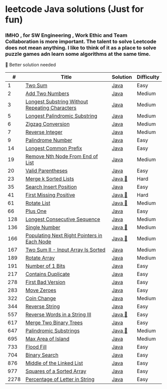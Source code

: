 # leetcode Java solutions (Just for fun) 

### IMHO , for SW Engineering , Work Ethic and Team Collaboration is more important. The talent to solve Leetcode does not mean anything. I like to think of it as a place to solve puzzle games adn learn some algorithms at the same time.



:see_no_evil: Better solution needed

| #    | Title                                                                                                                          | Solution                                                        | Difficulty |
|------|--------------------------------------------------------------------------------------------------------------------------------|-----------------------------------------------------------------|------------|
| 1    | [Two Sum](https://leetcode.com/problems/two-sum/)                                                                              | [Java](./src/two-sum.java)                                      | Easy       |
| 2    | [Add Two Numbers](https://leetcode.com/problems/add-two-numbers/)                                                              | [Java](./src/add-two-numbers.java)                              | Medium     |
| 3    | [Longest Substring Without Repeating Characters](https://leetcode.com/problems/longest-substring-without-repeating-characters/) | [Java](./src/longest-sub-without-rep-char.java)                 | Medium     |
| 5    | [Longest Palindromic Substring](https://leetcode.com/problems/longest-palindromic-substring/)                                  | [Java](./src/Longest-Palindromic-Substring.java)                | Medium     |
| 6    | [Zigzag Conversion](https://leetcode.com/problems/zigzag-conversion/)                                                          | [Java](./src/Zigzag-Conversion.java)                            | Medium     |
| 7    | [Reverse Integer](https://leetcode.com/problems/reverse-integer/)                                                              | [Java](./src/Reverse-Integer.java)                              | Medium     |
| 9    | [Palindrome Number](https://leetcode.com/problems/palindrome-number/)                                                          | [Java](./src/palindrome-number.java)                            | Easy       |
| 14   | [Longest Common Prefix](https://leetcode.com/problems/longest-common-prefix/)                                                  | [Java](./src/longest-common-prefix.java)                        | Easy       |
| 19   | [Remove Nth Node From End of List](https://leetcode.com/problems/remove-nth-node-from-end-of-list/)                                                  | [Java](./src/remove-nth-node-from-end-of-list.java)             | Medium     |
| 20   | [Valid Parentheses](https://leetcode.com/problems/valid-parentheses/)                                                          | [Java](./src/valid-parentheses.java)                            | Easy       |
| 23   | [ Merge k Sorted Lists](https://leetcode.com/problems/merge-k-sorted-lists/)                                                          | [Java :see_no_evil:](./src/merge-k-sorted-lists.java)           | Hard       |
| 35   | [Search Insert Position](https://leetcode.com/problems/search-insert-position/)                                                | [Java](./src/search-insert-position.java)                       | Easy       |
| 41   | [First Missing Positive](https://leetcode.com/problems/first-missing-positive/)                                                | [Java :see_no_evil:](./src/first-missing-positive.java)         | Hard       |
| 61   | [Rotate List](https://leetcode.com/problems/rotate-list/)                                                | [Java :see_no_evil:](./src/rotate-list.java)                    | Medium     |
| 66   | [Plus One](https://leetcode.com/problems/plus-one/)                                                | [Java](./src/plus-one.java)                                     | Easy       |
| 128  | [Longest Consecutive Sequence](https://leetcode.com/problems/longest-consecutive-sequence/)                                    | [Java](./src/longest-consecutive-sequence.java)                 | Medium     |
| 136  | [Single Number](https://leetcode.com/problems/single-number/)                                    | [Java :see_no_evil:](./src/single-number.java)                  | Medium     |
| 166  | [Populating Next Right Pointers in Each Node](https://leetcode.com/problems/populating-next-right-pointers-in-each-node/)                                                | [Java :see_no_evil:](./src/populating-next-right-pointers-in-each-node.java) | Medium     |
| 167  | [Two Sum II - Input Array Is Sorted](https://leetcode.com/problems/two-sum-ii-input-array-is-sorted/)                          | [Java](./src/two-sum-ii-input-array-is-sorted.java)             | Medium     |
| 189  | [Rotate Array](https://leetcode.com/problems/rotate-array/)                                                                    | [Java](./src/rotate-array.java)                                 | Medium     |
| 191  | [Number of 1 Bits](https://leetcode.com/problems/number-of-1-bits/)                                                                    | [Java](./src/number-of-1-bits.java)                                 | Easy       |
| 217  | [Contains Duplicate](https://leetcode.com/problems/contains-duplicate/)                                                        | [Java](./src/contains-duplicate.java)                           | Easy       |
| 278  | [First Bad Version](https://leetcode.com/problems/first-bad-version/)                                                          | [Java](./src/first-bad-version.java)                            | Easy       |
| 283  | [Move Zeroes](https://leetcode.com/problems/move-zeroes/)                                                                      | [Java](./src/move-zeroes.java)                                  | Easy       |
| 322  | [Coin Change](https://leetcode.com/problems/coin-change/)                                                                      | [Java](./src/coin-change.java)                                  | Medium     |
| 344  | [Reverse String](https://leetcode.com/problems/reverse-string/)                                                                                                             | [Java](./src/reverse-string.java)                               | Easy       |
| 557  | [Reverse Words in a String III](https://leetcode.com/problems/reverse-words-in-a-string-iii/)                                                                                                             | [Java :see_no_evil:](./src/reverse-words-in-a-string-iii.java)  | Easy       |
| 617  | [Merge Two Binary Trees](https://leetcode.com/problems/merge-two-binary-trees/)                                                                                                             | [Java](./src/merge-two-binary-trees.java)                       | Easy       |
| 647  | [Palindromic Substrings](https://leetcode.com/problems/palindromic-substrings/)                                                | [Java :see_no_evil:](./src/palindromic-substrings.java)         | Medium     |
| 695  | [Max Area of Island](https://leetcode.com/problems/max-area-of-island/)                                                | [Java](./src/max-area-of-island.java)                           | Medium     |
| 733  | [Flood Fill](https://leetcode.com/problems/flood-fill/)                                                | [Java](./src/flood-fill.java)                                   | Easy       |
| 704  | [Binary Search](https://leetcode.com/problems/binary-search/)                                                                  | [Java](./src/binary-search.java)                                | Easy       |
| 876  | [Middle of the Linked List](https://leetcode.com/problems/middle-of-the-linked-list/)                                                                  | [Java](./src/middle-of-the-linked-list.java)                    | Easy       |
| 977  | [Squares of a Sorted Array](https://leetcode.com/problems/squares-of-a-sorted-array/)                                          | [Java](./src/squares-of-a-sorted-array.java)                    | Easy       |
| 2278 | [Percentage of Letter in String](https://leetcode.com/problems/percentage-of-letter-in-string/)                                          | [Java](./src/percentage-of-letter-in-string.java)               | Easy       |